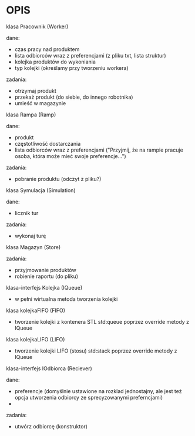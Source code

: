 # OPIS

klasa Pracownik (Worker)

dane:
   - czas pracy nad produktem
   - lista odbiorców wraz z preferencjami (z pliku txt, lista struktur)
   - kolejka produktów do wykoniania
   - typ kolejki (określamy przy tworzeniu workera)

zadania:
   - otrzymaj produkt
   - przekaż produkt (do siebie, do innego robotnika)
   - umieść w magazynie
  
klasa Rampa (Ramp)

dane:
   - produkt
   - częstotliwość dostarczania
   - lista odbiorców wraz z preferencjami ("Przyjmij, że na rampie pracuje osoba, która może mieć swoje preferencje…")
   
zadania:
   - pobranie produktu (odczyt z pliku?)
  
klasa Symulacja (Simulation)

  dane: 
  - licznik tur
  
  zadania:
  - wykonaj turę
  
klasa Magazyn (Store)

zadania:
   - przyjmowanie produktów
   - robienie raportu (do pliku)
   
klasa-interfejs Kolejka (IQueue)
   - w pełni wirtualna metoda tworzenia kolejki
   
klasa kolejkaFIFO (FIFO)
   - tworzenie kolejki z kontenera STL std:queue poprzez override metody z IQueue
   
klasa kolejkaLIFO (LIFO)
   - tworzenie kolejki LIFO (stosu) std:stack poprzez override metody z IQueue
   
klasa-interfejs IOdbiorca (Reciever) 

dane:
   - preferencje (domyślnie ustawione na rozklad jednostajny, ale jest też opcja utworzenia odbiorcy ze sprecyzowanymi preferncjami)
   - 
   
zadania:
   - utwórz odbiorcę (konstruktor)
   
